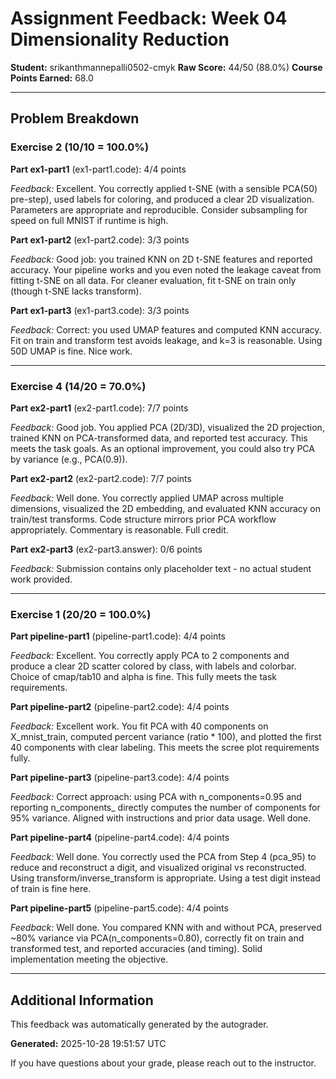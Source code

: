 # Assignment Feedback: Week 04 Dimensionality Reduction

**Student:** srikanthmannepalli0502-cmyk
**Raw Score:** 44/50 (88.0%)
**Course Points Earned:** 68.0

---

## Problem Breakdown

### Exercise 2 (10/10 = 100.0%)

**Part ex1-part1** (ex1-part1.code): 4/4 points

_Feedback:_ Excellent. You correctly applied t-SNE (with a sensible PCA(50) pre-step), used labels for coloring, and produced a clear 2D visualization. Parameters are appropriate and reproducible. Consider subsampling for speed on full MNIST if runtime is high.

**Part ex1-part2** (ex1-part2.code): 3/3 points

_Feedback:_ Good job: you trained KNN on 2D t-SNE features and reported accuracy. Your pipeline works and you even noted the leakage caveat from fitting t-SNE on all data. For cleaner evaluation, fit t-SNE on train only (though t-SNE lacks transform).

**Part ex1-part3** (ex1-part3.code): 3/3 points

_Feedback:_ Correct: you used UMAP features and computed KNN accuracy. Fit on train and transform test avoids leakage, and k=3 is reasonable. Using 50D UMAP is fine. Nice work.

---

### Exercise 4 (14/20 = 70.0%)

**Part ex2-part1** (ex2-part1.code): 7/7 points

_Feedback:_ Good job. You applied PCA (2D/3D), visualized the 2D projection, trained KNN on PCA-transformed data, and reported test accuracy. This meets the task goals. As an optional improvement, you could also try PCA by variance (e.g., PCA(0.9)).

**Part ex2-part2** (ex2-part2.code): 7/7 points

_Feedback:_ Well done. You correctly applied UMAP across multiple dimensions, visualized the 2D embedding, and evaluated KNN accuracy on train/test transforms. Code structure mirrors prior PCA workflow appropriately. Commentary is reasonable. Full credit.

**Part ex2-part3** (ex2-part3.answer): 0/6 points

_Feedback:_ Submission contains only placeholder text - no actual student work provided.

---

### Exercise 1 (20/20 = 100.0%)

**Part pipeline-part1** (pipeline-part1.code): 4/4 points

_Feedback:_ Excellent. You correctly apply PCA to 2 components and produce a clear 2D scatter colored by class, with labels and colorbar. Choice of cmap/tab10 and alpha is fine. This fully meets the task requirements.

**Part pipeline-part2** (pipeline-part2.code): 4/4 points

_Feedback:_ Excellent work. You fit PCA with 40 components on X_mnist_train, computed percent variance (ratio * 100), and plotted the first 40 components with clear labeling. This meets the scree plot requirements fully.

**Part pipeline-part3** (pipeline-part3.code): 4/4 points

_Feedback:_ Correct approach: using PCA with n_components=0.95 and reporting n_components_ directly computes the number of components for 95% variance. Aligned with instructions and prior data usage. Well done.

**Part pipeline-part4** (pipeline-part4.code): 4/4 points

_Feedback:_ Well done. You correctly used the PCA from Step 4 (pca_95) to reduce and reconstruct a digit, and visualized original vs reconstructed. Using transform/inverse_transform is appropriate. Using a test digit instead of train is fine here.

**Part pipeline-part5** (pipeline-part5.code): 4/4 points

_Feedback:_ Well done. You compared KNN with and without PCA, preserved ~80% variance via PCA(n_components=0.80), correctly fit on train and transformed test, and reported accuracies (and timing). Solid implementation meeting the objective.

---

## Additional Information

This feedback was automatically generated by the autograder.

**Generated:** 2025-10-28 19:51:57 UTC

If you have questions about your grade, please reach out to the instructor.